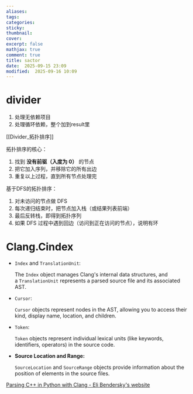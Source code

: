 ```yaml
---
aliases: 
tags: 
categories:
sticky:
thumbnail:
cover: 
excerpt: false
mathjax: true
comment: true
title: sactor
date:  2025-09-15 23:09
modified:  2025-09-16 10:09
---
```


# divider

1. 处理无依赖项目
2. 处理循环依赖，整个加到result里

[[Divider_拓扑排序]]

拓扑排序的核心：
1. 找到 **没有前驱（入度为 0）** 的节点
2. 把它加入序列，并移除它的所有出边
3. 重复以上过程，直到所有节点处理完

基于DFS的拓扑排序：
1. 对未访问的节点做 DFS
2. 每次递归结束时，把节点加入栈（或结果列表前端）
3. 最后反转栈，即得到拓扑序列
4. 如果 DFS 过程中遇到回边（访问到正在访问的节点），说明有环


# Clang.Cindex


- `Index` and `TranslationUnit`: 
    
    The `Index` object manages Clang's internal data structures, and a `TranslationUnit` represents a parsed source file and its associated AST.
    
- `Cursor`: 
    
    `Cursor` objects represent nodes in the AST, allowing you to access their kind, display name, location, and children.
    
- `Token`: 
    
    `Token` objects represent individual lexical units (like keywords, identifiers, operators) in the source code.
    
- **Source Location and Range:** 
    
    `SourceLocation` and `SourceRange` objects provide information about the position of elements in the source files.


[Parsing C++ in Python with Clang - Eli Bendersky's website](https://eli.thegreenplace.net/2011/07/03/parsing-c-in-python-with-clang)

